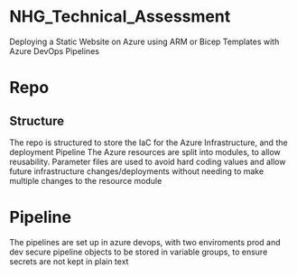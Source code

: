 # NHG_Technical_Assessment
Deploying a Static Website on Azure using ARM or Bicep Templates with Azure DevOps Pipelines

# Repo
## Structure
The repo is structured to store the IaC for the Azure Infrastructure, and the deployment Pipeline
The Azure resources are split into modules, to allow reusability. Parameter files are used to avoid hard coding values and allow future infrastructure changes/deployments without needing to make multiple changes to the resource module
# Pipeline
The pipelines are set up in azure devops, with two enviroments prod and dev
secure pipeline objects to be stored in variable groups, to ensure secrets are not kept in plain text
